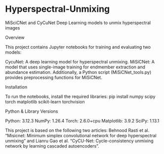 # Hyperspectral-Unmixing
MiSciCNet and CyCuNet Deep Learning models to unmix hyperspectral images


Overview

This project contains Jupyter notebooks for training and evaluating two models:

CycuNet: A deep learning model for hyperspectral unmixing.
MiSiCNet: A model that uses single-image training for endmember extraction and abundance estimation.
Additionally, a Python script (MiSiCNet_tools.py) provides preprocessing functions for MiSiCNet.


Installation

To run the notebooks, install the required libraries:
pip install numpy scipy torch matplotlib scikit-learn torchvision

Python & Library Versions

Python: 3.12.3
NumPy: 1.26.4
Torch: 2.6.0+cpu
Matplotlib: 3.9.2
SciPy: 1.13.1


This project is based on the following two articles: Behnood Rasti et al. “Misicnet: Minimum simplex convolutional network for deep
hyperspectral unmixing” and Lianru Gao et al. “CyCU-Net: Cycle-consistency unmixing network by learning cascaded autoencoders”.
